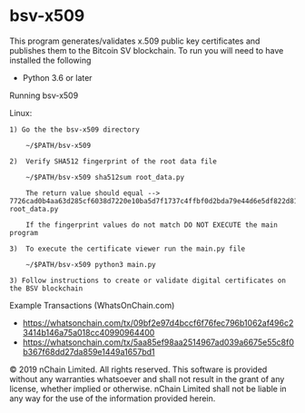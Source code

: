 # bsv-x509
This program generates/validates x.509 public key certificates and publishes them to the Bitcoin SV blockchain.
To run you will need to have installed the following

* Python 3.6 or later

Running bsv-x509

Linux:

    1) Go the the bsv-x509 directory

        ~/$PATH/bsv-x509

    2)  Verify SHA512 fingerprint of the root data file
        
        ~/$PATH/bsv-x509 sha512sum root_data.py

        The return value should equal --> 7726cad0b4aa63d285cf6038d7220e10ba5d7f1737c4ffbf0d2bda79e44d6e5df822d818892fed8aa91bb412919eeedb04739cff1f8d58a65e5a7f7e06edc2bc  root_data.py

        If the fingerprint values do not match DO NOT EXECUTE the main program

    3)  To execute the certificate viewer run the main.py file 

        ~/$PATH/bsv-x509 python3 main.py

    3) Follow instructions to create or validate digital certificates on the BSV blockchain

Example Transactions (WhatsOnChain.com)

* https://whatsonchain.com/tx/09bf2e97d4bccf6f76fec796b1062af496c23414b146a75a018cc40990964400
* https://whatsonchain.com/tx/5aa85ef98aa2514967ad039a6675e55c8f0b367f68dd27da859e1449a1657bd1

© 2019 nChain Limited. All rights reserved. This software is provided without any warranties whatsoever and shall not result in the grant of any license, whether implied or otherwise. nChain Limited shall not be liable in any way for the use of the information provided herein.
